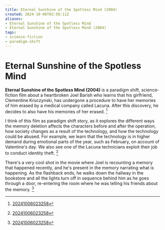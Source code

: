 ```yaml
---
title: Eternal Sunshine of the Spotless Mind (2004)
created: 2024-10-06T02:58:11Z
aliases:
- Eternal Sunshine of the Spotless Mind
- Eternal Sunshine of the Spotless Mind (2004)
tags:
- science-fiction
- paradigm-shift
---
```


# Eternal Sunshine of the Spotless Mind

**Eternal Sunshine of the Spotless Mind (2004)** is a paradigm shift, science-fiction film about a heartbroken Joel Barish who learns that his girlfriend, Clementine Kruczynski, has undergone a procedure to have her memories of him erased by a medical company called Lacuna. After this discovery, he decides to also have his memories of her erased. [^1]

I think of this film as paradigm shift story, as it explores the different ways the memory deletion affects the characters before and after the operation, how society changes as a result of the technology, and how the technology could be abused. For example, we learn that the technology is in higher demand during emotional parts of the year, such as February, on account of Valentine's day. We also see one of the Lacuna technicians exploit their job to conduct identity theft. [^1]

There's a very cool shot in the movie where Joel is recounting a memory that happened recently, and he's present in the memory narrating what is happening. As the flashback ends, he walks down the hallway in the bookstore and all the lights turn off in sequence behind him as he goes through a door, re-entering the room where he was telling his friends about the memory. [^1]

[^1]: [20241006023258](../entries/20241006023258.md)
